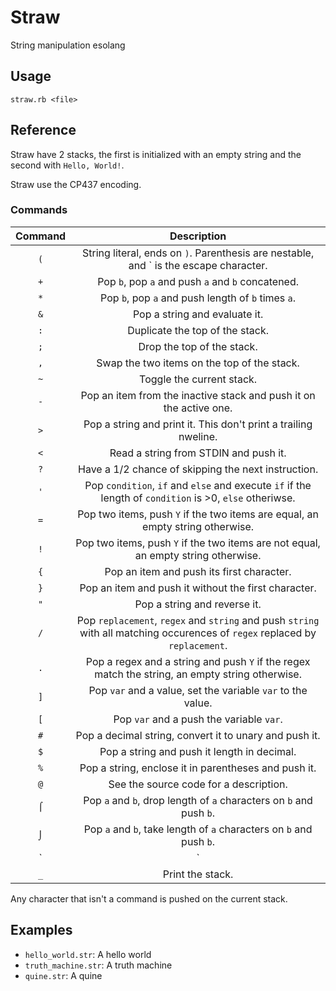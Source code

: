 # Straw

String manipulation esolang

## Usage

    straw.rb <file>

## Reference

Straw have 2 stacks, the first is initialized with an empty string and the second with `Hello, World!`.

Straw use the CP437 encoding.

### Commands

|Command|Description|
|:-:|:-:|
|`(`|String literal, ends on `)`. Parenthesis are nestable, and \` is the escape character.|
|`+`|Pop `b`, pop `a` and push `a` and `b` concatened.|
|`*`|Pop `b`, pop `a` and push length of `b` times `a`.|
|`&`|Pop a string and evaluate it.|
|`:`|Duplicate the top of the stack.|
|`;`|Drop the top of the stack.|
|`,`|Swap the two items on the top of the stack.|
|`~`|Toggle the current stack.|
|`-`|Pop an item from the inactive stack and push it on the active one.|
|`>`|Pop a string and print it. This don't print a trailing nweline.|
|`<`|Read a string from STDIN and push it.|
|`?`|Have a 1/2 chance of skipping the next instruction.|
|`'`|Pop `condition`, `if` and `else` and execute `if` if the length of `condition` is >0, `else` otheriwse.|
|`=`|Pop two items, push `Y` if the two items are equal, an empty string otherwise.|
|`!`|Pop two items, push `Y` if the two items are not equal, an empty string otherwise.|
|`{`|Pop an item and push its first character.|
|`}`|Pop an item and push it without the first character.|
|`"`|Pop a string and reverse it.|
|`/`|Pop `replacement`, `regex` and `string` and push `string` with all matching occurences of `regex` replaced by `replacement`.|
|`.`|Pop a regex and a string and push `Y` if the regex match the string, an empty string otherwise.|
|`]`|Pop `var` and a value, set the variable `var` to the value.|
|`[`|Pop `var` and a push the variable `var`.|
|`#`|Pop a decimal string, convert it to unary and push it.|
|`$`|Pop a string and push it length in decimal.|
|`%`|Pop a string, enclose it in parentheses and push it.|
|`@`|See the source code for a description.|
|`⌠`|Pop `a` and `b`, drop length of `a` characters on `b` and push `b`.|
|`⌡`|Pop `a` and `b`, take length of `a` characters on `b` and push `b`.|
|`|`|Pop `a` and `b`, split `b` with `a` and push a string pushing all splitted portions when evaluated.|
|`_`|Print the stack.|

Any character that isn't a command is pushed on the current stack.

## Examples

* `hello_world.str`: A hello world
* `truth_machine.str`: A truth machine
* `quine.str`: A quine
